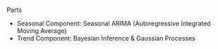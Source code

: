 <br>

Parts

* Seasonal Component: Seasonal ARIMA (Autoregressive Integrated Moving Average)
* Trend Component: Bayesian Inference & Gaussian Processes

<br>
<br>

<br>
<br>

<br>
<br>

<br>
<br>

